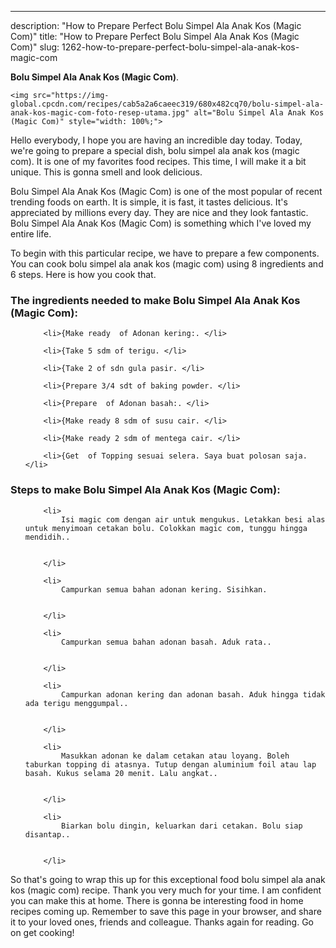 ---
description: "How to Prepare Perfect Bolu Simpel Ala Anak Kos (Magic Com)"
title: "How to Prepare Perfect Bolu Simpel Ala Anak Kos (Magic Com)"
slug: 1262-how-to-prepare-perfect-bolu-simpel-ala-anak-kos-magic-com

<p>
	<strong>Bolu Simpel Ala Anak Kos (Magic Com)</strong>. 
	
</p>
<p>
	
	<img src="https://img-global.cpcdn.com/recipes/cab5a2a6caeec319/680x482cq70/bolu-simpel-ala-anak-kos-magic-com-foto-resep-utama.jpg" alt="Bolu Simpel Ala Anak Kos (Magic Com)" style="width: 100%;">
	
	
</p>
<p>
	Hello everybody, I hope you are having an incredible day today. Today, we're going to prepare a special dish, bolu simpel ala anak kos (magic com). It is one of my favorites food recipes. This time, I will make it a bit unique. This is gonna smell and look delicious.
</p>
	
<p>
	Bolu Simpel Ala Anak Kos (Magic Com) is one of the most popular of recent trending foods on earth. It is simple, it is fast, it tastes delicious. It's appreciated by millions every day. They are nice and they look fantastic. Bolu Simpel Ala Anak Kos (Magic Com) is something which I've loved my entire life.
</p>
<p>
	
</p>

<p>
To begin with this particular recipe, we have to prepare a few components. You can cook bolu simpel ala anak kos (magic com) using 8 ingredients and 6 steps. Here is how you cook that.
</p>

<h3>The ingredients needed to make Bolu Simpel Ala Anak Kos (Magic Com):</h3>

<ol>
	
		<li>{Make ready  of Adonan kering:. </li>
	
		<li>{Take 5 sdm of terigu. </li>
	
		<li>{Take 2 of sdn gula pasir. </li>
	
		<li>{Prepare 3/4 sdt of baking powder. </li>
	
		<li>{Prepare  of Adonan basah:. </li>
	
		<li>{Make ready 8 sdm of susu cair. </li>
	
		<li>{Make ready 2 sdm of mentega cair. </li>
	
		<li>{Get  of Topping sesuai selera. Saya buat polosan saja. </li>
	
</ol>
<p>
	
</p>

<h3>Steps to make Bolu Simpel Ala Anak Kos (Magic Com):</h3>

<ol>
	
		<li>
			Isi magic com dengan air untuk mengukus. Letakkan besi alas untuk menyimoan cetakan bolu. Colokkan magic com, tunggu hingga mendidih..
			
			
		</li>
	
		<li>
			Campurkan semua bahan adonan kering. Sisihkan.
			
			
		</li>
	
		<li>
			Campurkan semua bahan adonan basah. Aduk rata..
			
			
		</li>
	
		<li>
			Campurkan adonan kering dan adonan basah. Aduk hingga tidak ada terigu menggumpal..
			
			
		</li>
	
		<li>
			Masukkan adonan ke dalam cetakan atau loyang. Boleh taburkan topping di atasnya. Tutup dengan aluminium foil atau lap basah. Kukus selama 20 menit. Lalu angkat..
			
			
		</li>
	
		<li>
			Biarkan bolu dingin, keluarkan dari cetakan. Bolu siap disantap..
			
			
		</li>
	
</ol>

<p>
	
</p>

<p>
	So that's going to wrap this up for this exceptional food bolu simpel ala anak kos (magic com) recipe. Thank you very much for your time. I am confident you can make this at home. There is gonna be interesting food in home recipes coming up. Remember to save this page in your browser, and share it to your loved ones, friends and colleague. Thanks again for reading. Go on get cooking!
</p>

